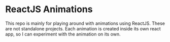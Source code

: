 # ReactJS Animations

This repo is mainly for playing around with animations using ReactJS. These are not standalone projects. Each animation is created inside its own react app, so I can experiment with the animation on its own.
